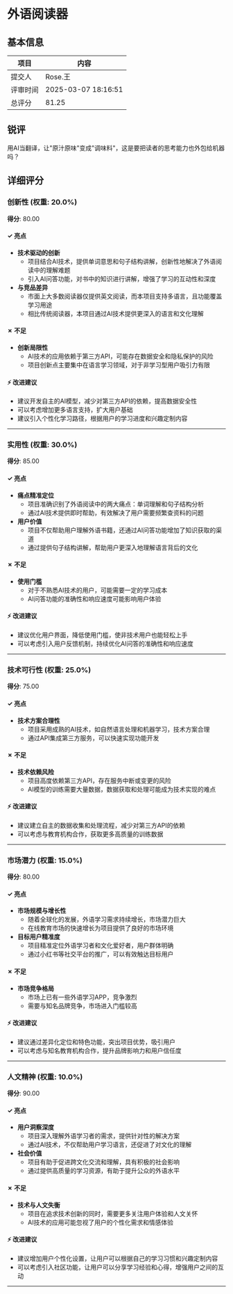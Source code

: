 # 外语阅读器

## 基本信息

| 项目 | 内容 |
|------|------|
| 提交人 | Rose.王 |
| 评审时间 | 2025-03-07 18:16:51 |
| 总评分 | 81.25 |

## 锐评

用AI当翻译，让"原汁原味"变成"调味料"，这是要把读者的思考能力也外包给机器吗？

## 详细评分

### 创新性 (权重: 20.0%)

**得分**: 80.00

#### ✓ 亮点

* **技术驱动的创新**
  * 项目结合AI技术，提供单词意思和句子结构讲解，创新性地解决了外语阅读中的理解难题
  * 引入AI问答功能，对书中的知识进行讲解，增强了学习的互动性和深度
* **与竞品差异**
  * 市面上大多数阅读器仅提供英文阅读，而本项目支持多语言，且功能覆盖学习用途
  * 相比传统阅读器，本项目通过AI技术提供更深入的语言和文化理解

#### ✗ 不足

* **创新局限性**
  * AI技术的应用依赖于第三方API，可能存在数据安全和隐私保护的风险
  * 项目创新点主要集中在语言学习领域，对于非学习型用户吸引力有限

#### ⚡ 改进建议

* 建议开发自主的AI模型，减少对第三方API的依赖，提高数据安全性
* 可以考虑增加更多语言支持，扩大用户基础
* 建议引入个性化学习路径，根据用户的学习进度和兴趣定制内容

---

### 实用性 (权重: 30.0%)

**得分**: 85.00

#### ✓ 亮点

* **痛点精准定位**
  * 项目准确识别了外语阅读中的两大痛点：单词理解和句子结构分析
  * 通过AI技术提供即时帮助，有效解决了用户需要频繁查资料的问题
* **用户价值**
  * 项目不仅帮助用户理解外语书籍，还通过AI问答功能增加了知识获取的渠道
  * 通过提供句子结构讲解，帮助用户更深入地理解语言背后的文化

#### ✗ 不足

* **使用门槛**
  * 对于不熟悉AI技术的用户，可能需要一定的学习成本
  * AI问答功能的准确性和响应速度可能影响用户体验

#### ⚡ 改进建议

* 建议优化用户界面，降低使用门槛，使非技术用户也能轻松上手
* 可以考虑引入用户反馈机制，持续优化AI问答的准确性和响应速度

---

### 技术可行性 (权重: 25.0%)

**得分**: 75.00

#### ✓ 亮点

* **技术方案合理性**
  * 项目采用成熟的AI技术，如自然语言处理和机器学习，技术方案合理
  * 通过API集成第三方服务，可以快速实现功能开发

#### ✗ 不足

* **技术依赖风险**
  * 项目高度依赖第三方API，存在服务中断或变更的风险
  * AI模型的训练需要大量数据，数据获取和处理可能成为技术实现的难点

#### ⚡ 改进建议

* 建议建立自主的数据收集和处理流程，减少对第三方API的依赖
* 可以考虑与教育机构合作，获取更多高质量的训练数据

---

### 市场潜力 (权重: 15.0%)

**得分**: 80.00

#### ✓ 亮点

* **市场规模与增长性**
  * 随着全球化的发展，外语学习需求持续增长，市场潜力巨大
  * 在线教育市场的快速增长为项目提供了良好的市场环境
* **目标用户精准度**
  * 项目精准定位外语学习者和文化爱好者，用户群体明确
  * 通过小红书等社交平台的推广，可以有效触达目标用户

#### ✗ 不足

* **市场竞争格局**
  * 市场上已有一些外语学习APP，竞争激烈
  * 需要与知名品牌竞争，市场进入门槛较高

#### ⚡ 改进建议

* 建议通过差异化定位和特色功能，突出项目优势，吸引用户
* 可以考虑与知名教育机构合作，提升品牌影响力和用户信任度

---

### 人文精神 (权重: 10.0%)

**得分**: 90.00

#### ✓ 亮点

* **用户洞察深度**
  * 项目深入理解外语学习者的需求，提供针对性的解决方案
  * 通过AI技术，不仅帮助用户学习语言，还促进了对文化的理解
* **社会价值**
  * 项目有助于促进跨文化交流和理解，具有积极的社会影响
  * 通过提供高质量的学习资源，有助于提升公众的外语水平

#### ✗ 不足

* **技术与人文失衡**
  * 项目在追求技术创新的同时，需要更多关注用户体验和人文关怀
  * AI技术的应用可能忽视了用户的个性化需求和情感体验

#### ⚡ 改进建议

* 建议增加用户个性化设置，让用户可以根据自己的学习习惯和兴趣定制内容
* 可以考虑引入社区功能，让用户可以分享学习经验和心得，增强用户之间的互动

---

